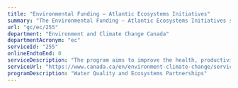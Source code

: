 ```yaml
---
title: "Environmental Funding – Atlantic Ecosystems Initiatives"
summary: "The Environmental Funding – Atlantic Ecosystems Initiatives service from Environment and Climate Change Canada is not available end-to-end online, according to the GC Service Inventory."
url: "gc/ec/255"
department: "Environment and Climate Change Canada"
departmentAcronym: "ec"
serviceId: "255"
onlineEndtoEnd: 0
serviceDescription: "The program aims to improve the health, productivity and long-term sustainability of ecosystems in Atlantic Canada.  Funding will be provided for projects that enhance integrated ecosystem planning and decision-making, increase ecosystem knowledge and science, and undertake actions that impact priority ecosystems in Atlantic Canada to conserve, restore and enhance the health of ecosystems."
serviceUrl: "https://www.canada.ca/en/environment-climate-change/services/environmental-funding/programs/atlantic-ecosystems-initiatives.html"
programDescription: "Water Quality and Ecosystems Partnerships"
---
```

